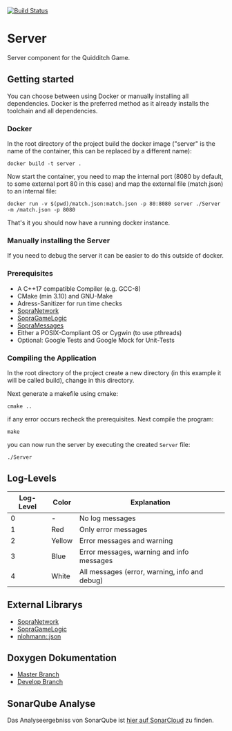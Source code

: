 [<img src="https://travis-ci.org/SoPra-Team-10/Server.svg?branch=master" alt="Build Status">](https://travis-ci.org/SoPra-Team-10/Server)
# Server
Server component for the Quidditch Game.

## Getting started
You can choose between using Docker or manually installing all dependencies.
Docker is the preferred method as it already installs the toolchain
and all dependencies.

### Docker
In the root directory of the project build the docker image
("server" is the name of the container, this can be replaced by a
different name):
```
docker build -t server .
```

Now start the container, you need to map the internal port
(8080 by default, to some external port 80 in this case) and
map the external file (match.json) to an internal file:
```
docker run -v $(pwd)/match.json:match.json -p 80:8080 server ./Server -m /match.json -p 8080
```
That's it you should now have a running docker instance.

### Manually installing the Server
If you need to debug the server it can be easier to do this outside
of docker.

### Prerequisites
 * A C++17 compatible Compiler (e.g. GCC-8)
 * CMake (min 3.10) and GNU-Make
 * Adress-Sanitizer for run time checks
 * [SopraNetwork](https://github.com/SoPra-Team-10/Network)
 * [SopraGameLogic](https://github.com/SoPra-Team-10/GameLogic)
 * [SopraMessages](https://github.com/SoPra-Team-10/Messages)
 * Either a POSIX-Compliant OS or Cygwin (to use pthreads)
 * Optional: Google Tests and Google Mock for Unit-Tests

### Compiling the Application
In the root directory of the project create a new directory
(in this example it will be called build), change in this directory.

Next generate a makefile using cmake:
```
cmake ..
```
if any error occurs recheck the prerequisites. Next compile the program:
```
make
```
you can now run the server by executing the created `Server` file:
```
./Server
```

## Log-Levels

| Log-Level | Color | Explanation |
| ----- | ----- | ---- |
| 0 | - | No log messages |
| 1 | Red | Only error messages |
| 2 | Yellow | Error messages and warning |
| 3 | Blue | Error messages, warning and info messages |
| 4 | White | All messages (error, warning, info and debug) |

## External Librarys
 * [SopraNetwork](https://github.com/SoPra-Team-10/Network)
 * [SopraGameLogic](https://github.com/SoPra-Team-10/GameLogic)
 * [nlohmann::json](https://github.com/nlohmann/json)

## Doxygen Dokumentation
- [Master Branch](https://sopra-team-10.github.io/Server/master/html/index.html)
- [Develop Branch](https://sopra-team-10.github.io/Server/develop/html/index.html)

## SonarQube Analyse
Das Analyseergebniss von SonarQube ist [hier auf SonarCloud](https://sonarcloud.io/dashboard?id=SoPra-Team-10_Server) zu finden.